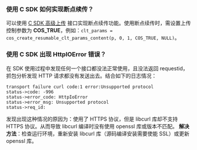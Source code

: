 ### 使用 C SDK 如何实现断点续传？

可以使用 [C SDK 高级上传](https://intl.cloud.tencent.com/document/product/436/43553) 接口实现断点续传功能。使用断点续传时，需设置上传控制参数为 **COS_TRUE**，例如：`clt_params = cos_create_resumable_clt_params_content(p, 0, 1, COS_TRUE, NULL)`。

### 使用 C SDK 出现 HttpIOError 错误？

在 SDK 使用过程中发现任何一个接口都没法正常使用，且没法返回 requestid，抓包分析发现 HTTP 请求都没有发送出去。结合如下的日志情况：
```
transport failure curl code:1 error:Unsupported protocol
status->code: -996
status->error_code: HttpIoError
status->error_msg: Unsupported protocol
status->req_id:
```

发现出现这种情况的原因为：使用了 HTTPS 协议，但是 libcurl 库却不支持 HTTPS 协议。从而导致 libcurl 编译时没有使用 openssl 库或版本不匹配。
**解决方法**：检查运行环境，重新安装 libcurl 库（源码编译安装需要使能 SSL）或更新 openssl 库。
